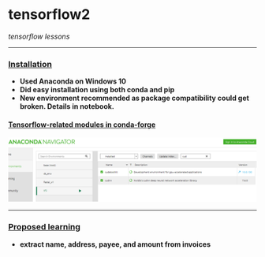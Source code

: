 # tensorflow2
*tensorflow lessons*
*****
### <ins>Installation</ins>
* **Used Anaconda on Windows 10**
* **Did easy installation using both conda and pip**
* **New environment recommended as package compatibility could get broken.  Details in notebook.**

#### <ins>Tensorflow-related modules in conda-forge</ins>
![anaconda tf](images/cuda.PNG)

*****
### <ins>Proposed learning</ins>
* **extract name, address, payee, and amount from invoices**



